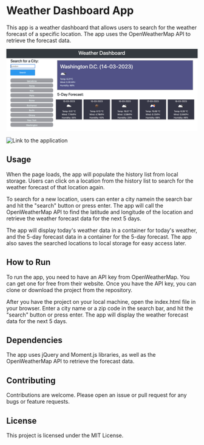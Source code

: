 # Weather Dashboard App
This app is a weather dashboard that allows users to search for the weather forecast of a specific location. The app uses the OpenWeatherMap API to retrieve the forecast data.

![Weather Dashboard Example](./assets/WeatherDashboard.png "Weather Dashboard Example")

![Link to the application]("https://github.com/fofo2020/Weather-Dashboard")


## Usage
When the page loads, the app will populate the history list from local storage. Users can click on a location from the history list to search for the weather forecast of that location again.

To search for a new location, users can enter a city namein the search bar and hit the "search" button or press enter. The app will call the OpenWeatherMap API to find the latitude and longitude of the location and retrieve the weather forecast data for the next 5 days.

The app will display today's weather data in a container for today's weather, and the 5-day forecast data in a container for the 5-day forecast. The app also saves the searched locations to local storage for easy access later.

## How to Run
To run the app, you need to have an API key from OpenWeatherMap. You can get one for free from their website. Once you have the API key, you can clone or download the project from the repository.

After you have the project on your local machine, open the index.html file in your browser. Enter a city name or a zip code in the search bar, and hit the "search" button or press enter. The app will display the weather forecast data for the next 5 days.

## Dependencies
The app uses jQuery and Moment.js libraries, as well as the OpenWeatherMap API to retrieve the forecast data.

## Contributing
Contributions are welcome. Please open an issue or pull request for any bugs or feature requests.

## License
This project is licensed under the MIT License.
